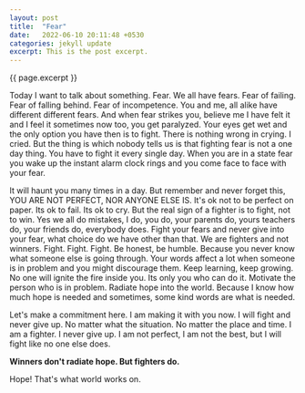 ```yaml
---
layout: post
title:  "Fear"
date:   2022-06-10 20:11:48 +0530
categories: jekyll update
excerpt: This is the post excerpt.
---
```


{{ page.excerpt }}

Today I want to talk about something. Fear. We all have fears. Fear of failing. Fear of falling behind. Fear of incompetence. You and me, all alike have different different fears. And when fear strikes you, believe me I have felt it and I feel it sometimes now too, you get paralyzed. Your eyes get wet and the only option you have then is to fight. There is nothing wrong in crying. I cried. But the thing is which nobody tells us is that fighting fear is not a one day thing. You have to fight it every single day. When you are in a state fear you wake up the instant alarm clock rings and you come face to face with your fear.

 It will haunt you many times in a day. But remember and never forget this, YOU ARE NOT PERFECT, NOR ANYONE ELSE IS. It's ok not to be perfect on paper. Its ok to fail. Its ok to cry. But the real sign of a fighter is to fight, not to win. Yes we all do mistakes, I do, you do, your parents do, yours teachers do, your friends do, everybody does. Fight your fears and never give into your fear, what choice do we have other than that. We are fighters and not winners. Fight. Fight. Fight. Be honest, be humble. Because you never know what someone else is going through. Your words affect a lot when someone is in problem and you might discourage them. Keep learning, keep growing. No one will ignite the fire inside you. Its only you who can do it. Motivate the person who is in problem. Radiate hope into the world. Because I know how much hope is needed and sometimes, some kind words are what is needed.

Let's make a commitment here. I am making it with you now. 
I will fight and never give up. No matter what the situation. No matter the place and time. I am a fighter. I never give up. I am not perfect, I am not the best, but I will fight like no one else does. 

**Winners don't radiate hope. But fighters do.**

Hope! That's what world works on.

